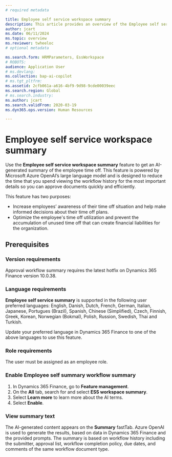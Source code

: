 ```yaml
---
# required metadata

title: Employee self service workspace summary
description: This article provides an overview of the Employee self service workspace summary.
author: jcart
ms.date: 06/11/2024
ms.topic: overview
ms.reviewer: twheeloc
# optional metadata

ms.search.form: HRMParameters, EssWorkspace
# ROBOTS: 
audience: Application User
# ms.devlang: 
ms.collection: bap-ai-copilot
# ms.tgt_pltfrm: 
ms.assetid: 2cfb061a-a616-4bf9-9d98-9cde00039eec
ms.search.region: Global
# ms.search.industry: 
ms.author: jcart
ms.search.validFrom: 2020-03-19
ms.dyn365.ops.version: Human Resources

---
```


# Employee self service workspace summary

Use the **Employee self service workspace summary** feature to get an AI-generated summary of the employee time off. This feature is powered by Microsoft Azure OpenAI’s large language model and is designed to reduce the time that you spend viewing the workflow history for the most important details so you can approve documents quickly and efficiently.

This feature has two purposes:

- Increase employees’ awareness of their time off situation and help make informed decisions about their time off plans.
- Optimize the employee's time off utilization and prevent the accumulation of unused time off that can create financial liabilities for the organization.

## Prerequisites

### Version requirements
Approval workflow summary requires the latest hotfix on Dynamics 365 Finance version 10.0.38.

### Language requirements
**Employee self service summary** is supported in the following user preferred languages: English, Danish, Dutch, French, German, Italian, Japanese, Portugues (Brazil), Spanish, Chinese (Simplified), Czech, Finnish, Greek, Korean, Norwegian (Bokmal), Polish, Russion, Swedish, Thai and Turkish.

Update your preferred language in Dynamics 365 Finance to one of the above languages to use this feature.

### Role requirements
The user must be assigned as an employee role.

### Enable Employee self summary workflow summary

1. In Dynamics 365 Finance, go to **Feature management**.
2. On the **All** tab, search for and select **ESS workspace summary**.
3. Select **Learn more** to learn more about the AI terms.
4. Select **Enable**.

### View summary text

The AI-generated content appears on the **Summary** fastTab. Azure OpenAI is used to generate the results, based on data in Dynamics 365 Finance and the provided prompts. The summary is based on workflow history 
including the submitter, approval list, workflow completion policy, due dates, and comments of the same workflow document type.
